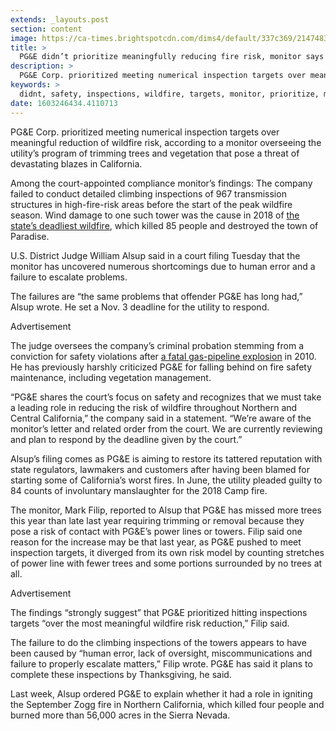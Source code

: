 ```yaml
--- 
extends: _layouts.post 
section: content 
image: https://ca-times.brightspotcdn.com/dims4/default/337c369/2147483647/strip/true/crop/2045x1074+0+38/resize/1200x630!/quality/90/?url=https%3A%2F%2Fcalifornia-times-brightspot.s3.amazonaws.com%2Fe7%2F20%2Ff884ac3c8139eff5f9840c728361%2Fla-1548802285-x3wwijwf6o-snap-image 
title: > 
  PG&E didn’t prioritize meaningfully reducing fire risk, monitor says 
description: > 
  PG&E Corp. prioritized meeting numerical inspection targets over meaningful reduction of wildfire risk, according to a monitor overseeing the utility’s program of trimming trees and vegetation that pose a threat of devastating blazes in California.The failures are “the same problems that offender PG&E has long had,” Alsup wrote.He has previously harshly criticized PG&E for falling behind on fire safety maintenance, including vegetation management.“PG&E shares the court’s focus on safety and recognizes that we must take a leading role in reducing the risk of wildfire throughout Northern and Central California,” the company said in a statement.AdvertisementThe findings “strongly suggest” that PG&E prioritized hitting inspections targets “over the most meaningful wildfire risk reduction,” Filip said. 
keywords: > 
  didnt, safety, inspections, wildfire, targets, monitor, prioritize, meaningfully, filip, alsup, pge, reducing, risk, trees 
date: 1603246434.4110713 
--- 
```

<div><p>PG&amp;E Corp. prioritized meeting numerical inspection targets over meaningful reduction of wildfire risk, according to a monitor overseeing the utility&#8217;s program of trimming trees and vegetation that pose a threat of devastating blazes in California.</p><p>Among the court-appointed compliance monitor&#8217;s findings: The company failed to conduct detailed climbing inspections of 967 transmission structures in high-fire-risk areas before the start of the peak wildfire season. Wind damage to one such tower was the cause in 2018 of <a class="link" href="https://www.latimes.com/local/california/la-me-camp-fire-tictoc-20181118-story.html">the state&#8217;s deadliest wildfire</a>, which killed 85 people and destroyed the town of Paradise.</p><p>U.S. District Judge William Alsup said in a court filing Tuesday that the monitor has uncovered numerous shortcomings due to human error and a failure to escalate problems.</p><p>The failures are &#8220;the same problems that offender PG&amp;E has long had,&#8221; Alsup wrote. He set a Nov. 3 deadline for the utility to respond.</p><p class="google-dfp-ad-caption">Advertisement</p>
    <p id="google-addc147733-3d0d-4e9e-b4fa-67ba01026086" class="google-dfp-ad injected">
        <p class="google-dfp-ad-placeholder"></p>
    </p>
<p>The judge oversees the company&#8217;s criminal probation stemming from a conviction for safety violations after <a class="link" href="https://www.latimes.com/local/la-xpm-2011-aug-30-la-me-0831-san-bruno-20110831-story.html" target="_blank">a fatal gas-pipeline explosion</a> in 2010. He has previously harshly criticized PG&amp;E for falling behind on fire safety maintenance, including vegetation management.</p><p>&#8220;PG&amp;E shares the court&#8217;s focus on safety and recognizes that we must take a leading role in reducing the risk of wildfire throughout Northern and Central California,&#8221; the company said in a statement. &#8220;We&#8217;re aware of the monitor&#8217;s letter and related order from the court. We are currently reviewing and plan to respond by the deadline given by the court.&#8221;</p><p>Alsup&#8217;s filing comes as PG&amp;E is aiming to restore its tattered reputation with state regulators, lawmakers and customers after having been blamed for starting some of California&#8217;s worst fires. In June, the utility pleaded guilty to 84 counts of involuntary manslaughter for the 2018 Camp fire.</p><p>The monitor, Mark Filip, reported to Alsup that PG&amp;E has missed more trees this year than late last year requiring trimming or removal because they pose a risk of contact with PG&amp;E&#8217;s power lines or towers. Filip said one reason for the increase may be that last year, as PG&amp;E pushed to meet inspection targets, it diverged from its own risk model by counting stretches of power line with fewer trees and some portions surrounded by no trees at all.</p><p class="google-dfp-ad-caption">Advertisement</p>
    <p id="google-add3586916-88d9-420d-add7-4632eee8e378" class="google-dfp-ad injected">
        <p class="google-dfp-ad-placeholder"></p>
    </p>
<p></p><p id="nativo_1"></p><p>The findings &#8220;strongly suggest&#8221; that PG&amp;E prioritized hitting inspections targets &#8220;over the most meaningful wildfire risk reduction,&#8221; Filip said.</p><p>The failure to do the climbing inspections of the towers appears to have been caused by &#8220;human error, lack of oversight, miscommunications and failure to properly escalate matters,&#8221; Filip wrote. PG&amp;E has said it plans to complete these inspections by Thanksgiving, he said.</p><p>Last week, Alsup ordered PG&amp;E to explain whether it had a role in igniting the September Zogg fire in Northern California, which killed four people and burned more than 56,000 acres in the Sierra Nevada. </p></div>